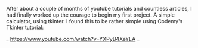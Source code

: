 <!-- ## Welcome to GitHub Pages
You can use the [editor on GitHub](https://github.com/brynrmrzz/brynrmrzz.github.io/edit/main/index.md) to maintain and preview the content for your website in Markdown files.
-->

<!--- 
Whenever you commit to this repository, GitHub Pages will run [Jekyll](https://jekyllrb.com/) to rebuild the pages in your site, from the content in your Markdown files.
### Markdown
Markdown is a lightweight and easy-to-use syntax for styling your writing. It includes conventions for
markdown
/Syntax highlighted code block
# Header 1
## Header 2
### Header 3
- Bulleted
- List
1. Numbered
2. List
**Bold** and _Italic_ and Code text
[Link](url) and ![Image](src)
For more details see [GitHub Flavored Markdown](https://guides.github.com/features/mastering-markdown/).
### Jekyll Themes
Your Pages site will use the layout and styles from the Jekyll theme you have selected in your [repository settings](https://github.com/brynrmrzz/brynrmrzz.github.io/settings). The name of this theme is saved in the Jekyll `_config.yml` configuration file.
### Support or Contact
Having trouble with Pages? Check out our [documentation](https://docs.github.com/categories/github-pages-basics/) or [contact support](https://support.github.com/contact) and we’ll help you sort it out.
`
-->

After about a couple of months of youtube tutorials and countless articles, I had finally worked up the courage to begin my first project. A simple  calculator, using tkinter. I found this to be rather simple using Codemy's Tkinter tutorial: 

_ https://www.youtube.com/watch?v=YXPyB4XeYLA _ 